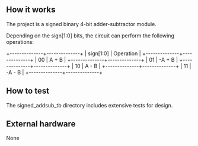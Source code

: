 <!---

This file is used to generate your project datasheet. Please fill in the information below and delete any unused
sections.

You can also include images in this folder and reference them in the markdown. Each image must be less than
512 kb in size, and the combined size of all images must be less than 1 MB.
-->

## How it works

The project is a signed binary 4-bit adder-subtractor module.

Depending on the sign[1:0] bits, the circuit can perform the following operations:

+--------------+--------------+
|   sign[1:0]  |  Operation   |
+--------------+--------------+
|      00      |    A + B     |
+--------------+--------------+
|      01      |   -A + B     |
+--------------+--------------+
|      10      |    A - B     |
+--------------+--------------+
|      11      |   -A - B     |
+--------------+--------------+

## How to test

The signed_addsub_tb directory includes extensive tests for design.

## External hardware

None
